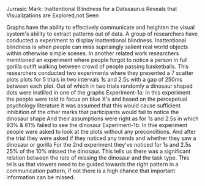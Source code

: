 Jurrasic Mark: Inattentional Blindness for a Datasaurus Reveals that Visualizations are Explored,not Seen

Graphs have the ability to effectively communicate and heighten the visual system's ability to extract patterns out of data. A group of researchers have conducted a experiment to display inattentional blindness. Inattentional blindness is when people can miss suprisingly salient real world objects within otherwise simple scenes. In another related work researchers memtioned an experiment where people forgot to notice a person in full gorilla outift walking between crowd of people passing basketballs. This researchers conducted two experiments where they presented a 7 scatter plots plots for 5 trials in two intervals 1s and 2.5s with a gap of 250ms between each plot. Out of which in two trials randomly a dinosaur shaped dots were instilled in one of the graphs 
Experiment-1a: In this experiment the people were told to focus on blue X's and based on the percepetual psychology literature it was assumed that this would cause sufficient inhibition of the other marks that participants would fail to notice the dinosaur shape
And their assumptions were right as for 1s and 2.5s in which 93% & 61% failed to see the dinosaur 
Experiment-1b:
In thie experiment people were asked to look at the plots without any preconditions. And after the trial they were asked if they noticed any trends and whether they saw a dinosaur or gorilla
For the 2nd experiment they've noticed for 1s and 2.5s 25% of the 10% missed the dinosaur.
This tells us there was a significant relation between the rate of missing  the dinosaur  and the task type. This tells us that viewers need to be guided towards the right pattern in a communication pattern, if not there is a high chance that important information can be missed.